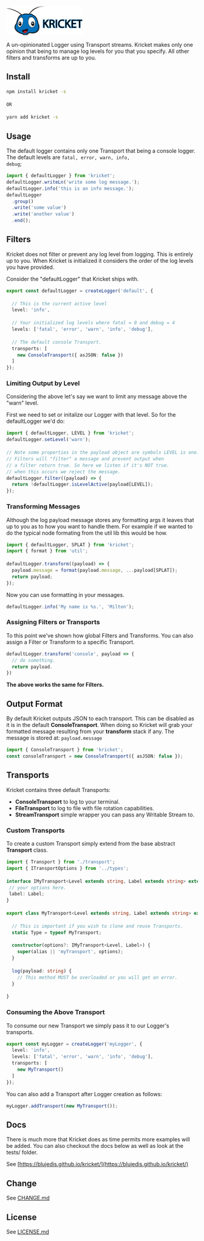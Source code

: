  <p align="left">
  <a href="http://github.com/blujedis/kricket"><img src="https://raw.githubusercontent.com/blujedis/kricket/master/fixtures/logo.jpg" width="200" /></a>
</p>

A un-opinionated Logger using Transport streams. Kricket makes only one opinion that being to manage log levels for you that you specify. All other filters and transforms are up to you.

## Install

```sh
npm install kricket -s

OR

yarn add kricket -s
```

## Usage

The default logger contains only one Transport that being a console logger. The default levels are <code>fatal, error, warn, info, debug</code>;

```ts
import { defaultLogger } from 'kricket';
defaultLogger.writeLn('write some log message.');
defaultLogger.info('this is an info message.');
defaultLogger
  .group()
  .write('some value')
  .write('another value')
  .end();
```

## Filters

Kricket does not filter or prevent any log level from logging. This is entirely up to you. When Kricket is initialized it considers the order of the log levels you have provided.

Consider the "defaultLogger" that Kricket ships with.

```ts
export const defaultLogger = createLogger('default', {

  // This is the current active level
  level: 'info',

  // Your initialized log levels where fatal = 0 and debug = 4
  levels: ['fatal', 'error', 'warn', 'info', 'debug'],

  // The default console Transport.
  transports: [
    new ConsoleTransport({ asJSON: false })
  ]
});
```

### Limiting Output by Level

Considering the above let's say we want to limit any message above the "warn" level.

First we need to set or initalize our Logger with that level. So for the defaultLogger we'd do:

```ts
import { defaultLogger, LEVEL } from 'kricket';
defaultLogger.setLevel('warn');

// Note some properties in the payload object are symbols LEVEL is one.
// Filters will "filter" a message and prevent output when
// a filter return true. So here we listen if it's NOT true.
// when this occurs we reject the message.
defaultLogger.filter((payload) => {
  return !defaultLogger.isLevelActive(payload[LEVEL]);
});
```

### Transforming Messages

Although the log payload message stores any formatting args it leaves that up to you as to how you want to handle them. For example if we wanted to do the typical node formating from the util lib this would be how.


```ts
import { defaultLogger, SPLAT } from 'kricket';
import { format } from 'util';

defaultLogger.transform((payload) => {
  payload.message = format(payload.message, ...payload[SPLAT]);
  return payload;
});
```

Now you can use formatting in your messages.

```ts
defaultLogger.info('My name is %s.', 'Milton');
```

### Assigning Filters or Transports

To this point we've shown how global Filters and Transforms. You can also assign a Filter or Transform to a specific Transport.

```ts
defaultLogger.transform('console', payload => {
  // do something.
  return payload.
})
```

**The above works the same for Filters.**

## Output Format

By default Kricket outputs JSON to each transport. This can be disabled as it is in the default **ConsoleTransport**. When doing so Kricket will grab your formatted message resulting from your **transform** stack if any. The message is stored at: <code>payload.message</code>

```ts
import { ConsoleTransport } from 'kricket';
const consoleTransport = new ConsoleTransport({ asJSON: false });
```

## Transports

Kricket contains three default Transports:

- **ConsoleTransport** to log to your terminal.
- **FileTransport** to log to file with file rotation capabilities.
- **StreamTransport** simple wrapper you can pass any Writable Stream to.

### Custom Transports 

To create a custom Transport simply extend from the base abstract **Transport** class.

```ts
import { Transport } from './transport';
import { ITransportOptions } from '../types';

interface IMyTransport<Level extends string, Label extends string> extends ITransportOptions<Level> {
 // your options here.
 label: Label;
}

export class MyTransport<Level extends string, Label extends string> extends Transport<IMyTransport<Level>> {

  // This is important if you wish to clone and reuse Transports.
  static Type = typeof MyTransport; 
  
  constructor(options?: IMyTransport<Level, Label>) {
    super(alias || 'myTransport', options);
  }
  
  log(payload: string) {
    // This method MUST be overloaded or you will get an error.
  }

}
```

### Consuming the Above Transport

To consume our new Transport we simply pass it to our Logger's transports.

```ts
export const myLogger = createLogger('myLogger', {
  level: 'info',
  levels: ['fatal', 'error', 'warn', 'info', 'debug'],
  transports: [
    new MyTransport()
  ]
});
```

You can also add a Transport after Logger creation as follows:

```ts
myLogger.addTransport(new MyTransport());
```

## Docs

There is much more that Kricket does as time permits more examples will be added. You can also checkout the docs below as well as look at the tests/ folder.

See [https://blujedis.github.io/kricket/](https://blujedis.github.io/kricket/)

## Change

See [CHANGE.md](CHANGE.md)

## License

See [LICENSE.md](LICENSE)

